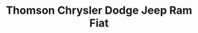 ---
title: "Thomson Chrysler Dodge Jeep Ram Fiat"
url: /thomson/thomson-chrysler-dodge-jeep-ram-fiat/
shop: Autohaus
---